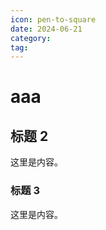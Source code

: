 ```yaml
---
icon: pen-to-square
date: 2024-06-21
category:
tag:
---
```


# aaa

## 标题 2

这里是内容。

### 标题 3

这里是内容。
